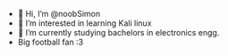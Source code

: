 - 👋 Hi, I’m @noobSimon
- 👀 I’m interested in learning Kali linux
- 🌱 I’m currently studying bachelors in electronics engg.
- Big football fan :3
<!---
noobSimon/noobSimon is a ✨ special ✨ repository because its `README.md` (this file) appears on your GitHub profile.
You can click the Preview link to take a look at your changes.
--->
